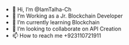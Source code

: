 - 👋 Hi, I’m @IamTalha-Ch
- 👀 I’m Working as a Jr. Blockchain Developer
- 🌱 I’m currently learning Blockchain
- 💞️ I’m looking to collaborate on API Creation
- 📫 How to reach me +923110721911

<!---
IamTalha-Ch/IamTalha-Ch is a ✨ special ✨ repository because its `README.md` (this file) appears on your GitHub profile.
You can click the Preview link to take a look at your changes.
--->
